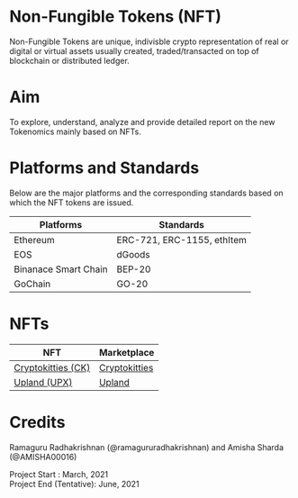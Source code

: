 # Non-Fungible Tokens (NFT)

Non-Fungible Tokens are unique, indivisble crypto representation of real or digital or virtual assets usually created, traded/transacted on top of blockchain or distributed ledger. 

# Aim

To explore, understand, analyze and provide detailed report on the new Tokenomics mainly based on NFTs. 

# Platforms and Standards

Below are the major platforms and the corresponding standards based on which the NFT tokens are issued.

| Platforms | Standards | 
|---|---|
| Ethereum | ERC-721, ERC-1155, ethItem | 
| EOS | dGoods | 
| Binanace Smart Chain | BEP-20 | 
| GoChain | GO-20|

# NFTs

| NFT | Marketplace | 
|---|---|
| [Cryptokitties (CK)](https://www.cryptokitties.co/) | [Cryptokitties](https://www.cryptokitties.co/) | 
| [Upland (UPX)](https://www.upland.me/) | [Upland](https://www.upland.me/) | 


# Credits
Ramaguru Radhakrishnan (@ramagururadhakrishnan) and Amisha Sharda (@AMISHA00016)

Project Start          : March, 2021 <br/>
Project End (Tentative): June, 2021 




